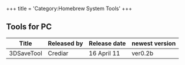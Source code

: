 +++
title = 'Category:Homebrew System Tools'
+++

## Tools for PC

| Title      | Released by | Release date | newest version |
|------------|-------------|--------------|----------------|
| 3DSaveTool | Crediar     | 16 April 11  | ver0.2b        |
